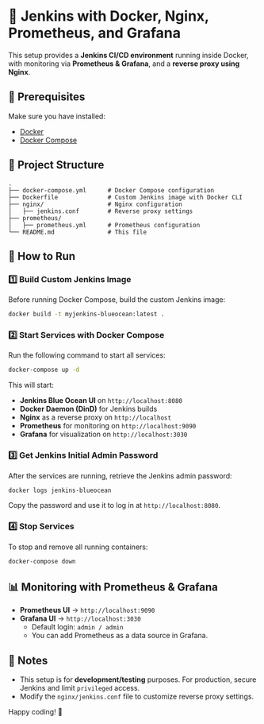 # 🚀 Jenkins with Docker, Nginx, Prometheus, and Grafana

This setup provides a **Jenkins CI/CD environment** running inside Docker, with monitoring via **Prometheus & Grafana**, and a **reverse proxy using Nginx**.

## 📌 Prerequisites
Make sure you have installed:
- [Docker](https://docs.docker.com/get-docker/)
- [Docker Compose](https://docs.docker.com/compose/install/)

## 📂 Project Structure
```
.
├── docker-compose.yml      # Docker Compose configuration
├── Dockerfile              # Custom Jenkins image with Docker CLI
├── nginx/                  # Nginx configuration
│   ├── jenkins.conf        # Reverse proxy settings
├── prometheus/
│   ├── prometheus.yml      # Prometheus configuration
└── README.md               # This file
```

## 🚀 How to Run
### 1️⃣ Build Custom Jenkins Image
Before running Docker Compose, build the custom Jenkins image:
```sh
docker build -t myjenkins-blueocean:latest .
```

### 2️⃣ Start Services with Docker Compose
Run the following command to start all services:
```sh
docker-compose up -d
```
This will start:
- **Jenkins Blue Ocean UI** on `http://localhost:8080`
- **Docker Daemon (DinD)** for Jenkins builds
- **Nginx** as a reverse proxy on `http://localhost`
- **Prometheus** for monitoring on `http://localhost:9090`
- **Grafana** for visualization on `http://localhost:3030`

### 3️⃣ Get Jenkins Initial Admin Password
After the services are running, retrieve the Jenkins admin password:
```sh
docker logs jenkins-blueocean
```
Copy the password and use it to log in at `http://localhost:8080`.

### 4️⃣ Stop Services
To stop and remove all running containers:
```sh
docker-compose down
```

## 📊 Monitoring with Prometheus & Grafana
- **Prometheus UI** → `http://localhost:9090`
- **Grafana UI** → `http://localhost:3030`
  - Default login: `admin / admin`
  - You can add Prometheus as a data source in Grafana.

## 🎯 Notes
- This setup is for **development/testing** purposes. For production, secure Jenkins and limit `privileged` access.
- Modify the `nginx/jenkins.conf` file to customize reverse proxy settings.

Happy coding! 🚀
